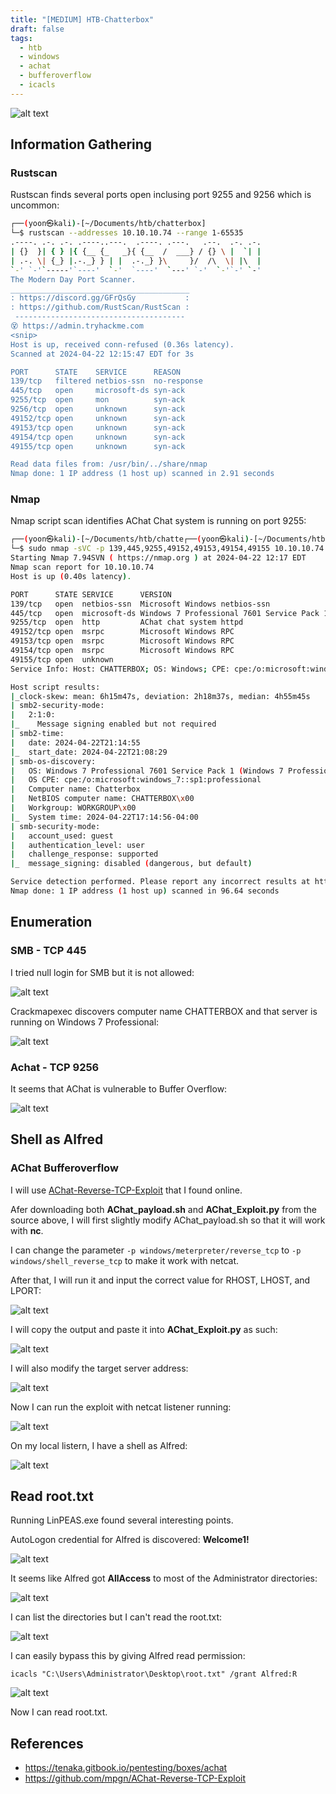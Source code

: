 ```yaml
---
title: "[MEDIUM] HTB-Chatterbox"
draft: false
tags:
  - htb
  - windows
  - achat
  - bufferoverflow
  - icacls
---
```

![alt text](https://raw.githubusercontent.com/jadu101/jadu101.github.io/v4/Images/htb/chatterbox/Chatterbox.png)

## Information Gathering
### Rustscan

Rustscan finds several ports open inclusing port 9255 and 9256 which is uncommon:

```bash
┌──(yoon㉿kali)-[~/Documents/htb/chatterbox]
└─$ rustscan --addresses 10.10.10.74 --range 1-65535 
.----. .-. .-. .----..---.  .----. .---.   .--.  .-. .-.
| {}  }| { } |{ {__ {_   _}{ {__  /  ___} / {} \ |  `| |
| .-. \| {_} |.-._} } | |  .-._} }\     }/  /\  \| |\  |
`-' `-'`-----'`----'  `-'  `----'  `---' `-'  `-'`-' `-'
The Modern Day Port Scanner.
________________________________________
: https://discord.gg/GFrQsGy           :
: https://github.com/RustScan/RustScan :
 --------------------------------------
😵 https://admin.tryhackme.com
<snip>
Host is up, received conn-refused (0.36s latency).
Scanned at 2024-04-22 12:15:47 EDT for 3s

PORT      STATE    SERVICE      REASON
139/tcp   filtered netbios-ssn  no-response
445/tcp   open     microsoft-ds syn-ack
9255/tcp  open     mon          syn-ack
9256/tcp  open     unknown      syn-ack
49152/tcp open     unknown      syn-ack
49153/tcp open     unknown      syn-ack
49154/tcp open     unknown      syn-ack
49155/tcp open     unknown      syn-ack

Read data files from: /usr/bin/../share/nmap
Nmap done: 1 IP address (1 host up) scanned in 2.91 seconds
```


### Nmap

Nmap script scan identifies AChat Chat system is running on port 9255:

```bash
┌──(yoon㉿kali)-[~/Documents/htb/chatte┌──(yoon㉿kali)-[~/Documents/htb/chatterbox]
└─$ sudo nmap -sVC -p 139,445,9255,49152,49153,49154,49155 10.10.10.74
Starting Nmap 7.94SVN ( https://nmap.org ) at 2024-04-22 12:17 EDT
Nmap scan report for 10.10.10.74
Host is up (0.40s latency).

PORT      STATE SERVICE      VERSION
139/tcp   open  netbios-ssn  Microsoft Windows netbios-ssn
445/tcp   open  microsoft-ds Windows 7 Professional 7601 Service Pack 1 microsoft-ds (workgroup: WORKGROUP)
9255/tcp  open  http         AChat chat system httpd
49152/tcp open  msrpc        Microsoft Windows RPC
49153/tcp open  msrpc        Microsoft Windows RPC
49154/tcp open  msrpc        Microsoft Windows RPC
49155/tcp open  unknown
Service Info: Host: CHATTERBOX; OS: Windows; CPE: cpe:/o:microsoft:windows

Host script results:
|_clock-skew: mean: 6h15m47s, deviation: 2h18m37s, median: 4h55m45s
| smb2-security-mode: 
|   2:1:0: 
|_    Message signing enabled but not required
| smb2-time: 
|   date: 2024-04-22T21:14:55
|_  start_date: 2024-04-22T21:08:29
| smb-os-discovery: 
|   OS: Windows 7 Professional 7601 Service Pack 1 (Windows 7 Professional 6.1)
|   OS CPE: cpe:/o:microsoft:windows_7::sp1:professional
|   Computer name: Chatterbox
|   NetBIOS computer name: CHATTERBOX\x00
|   Workgroup: WORKGROUP\x00
|_  System time: 2024-04-22T17:14:56-04:00
| smb-security-mode: 
|   account_used: guest
|   authentication_level: user
|   challenge_response: supported
|_  message_signing: disabled (dangerous, but default)

Service detection performed. Please report any incorrect results at https://nmap.org/submit/ .
Nmap done: 1 IP address (1 host up) scanned in 96.64 seconds
```

## Enumeration
### SMB - TCP 445

I tried null login for SMB but it is not allowed:

![alt text](https://raw.githubusercontent.com/jadu101/jadu101.github.io/v4/Images/htb/chatterbox/image.png)

Crackmapexec discovers computer name CHATTERBOX and that server is running on Windows 7 Professional:

![alt text](https://raw.githubusercontent.com/jadu101/jadu101.github.io/v4/Images/htb/chatterbox/image-1.png)


### Achat - TCP 9256

It seems that AChat is vulnerable to Buffer Overflow:

![alt text](https://raw.githubusercontent.com/jadu101/jadu101.github.io/v4/Images/htb/chatterbox/image-9.png)


## Shell as Alfred
### AChat Bufferoverflow


I will use [AChat-Reverse-TCP-Exploit](https://github.com/mpgn/AChat-Reverse-TCP-Exploit) that I found online.

Afer downloading both **AChat_payload.sh** and **AChat_Exploit.py** from the source above, I will first slightly modify AChat_payload.sh so that it will work with **nc**.

I can change the parameter `-p windows/meterpreter/reverse_tcp` to `-p windows/shell_reverse_tcp` to make it work with netcat.

After that, I will run it and input the correct value for RHOST, LHOST, and LPORT:

![alt text](https://raw.githubusercontent.com/jadu101/jadu101.github.io/v4/Images/htb/chatterbox/image-4.png)

I will copy the output and paste it into **AChat_Exploit.py** as such:

![alt text](https://raw.githubusercontent.com/jadu101/jadu101.github.io/v4/Images/htb/chatterbox/image-6.png)

I will also modify the target server address:

![alt text](https://raw.githubusercontent.com/jadu101/jadu101.github.io/v4/Images/htb/chatterbox/image-5.png)

Now I can run the exploit with netcat listener running:

![alt text](https://raw.githubusercontent.com/jadu101/jadu101.github.io/v4/Images/htb/chatterbox/image-7.png)

On my local listern, I have a shell as Alfred:

![alt text](https://raw.githubusercontent.com/jadu101/jadu101.github.io/v4/Images/htb/chatterbox/image-8.png)

## Read root.txt

Running LinPEAS.exe found several interesting points.

AutoLogon credential for Alfred is discovered: **Welcome1!**

![alt text](https://raw.githubusercontent.com/jadu101/jadu101.github.io/v4/Images/htb/chatterbox/image-10.png)

It seems like Alfred got **AllAccess** to most of the Administrator directories:

![alt text](https://raw.githubusercontent.com/jadu101/jadu101.github.io/v4/Images/htb/chatterbox/image-11.png)

I can list the directories but I can't read the root.txt:

![alt text](https://raw.githubusercontent.com/jadu101/jadu101.github.io/v4/Images/htb/chatterbox/image-12.png)

I can easily bypass this by giving Alfred read permission:

`icacls "C:\Users\Administrator\Desktop\root.txt" /grant Alfred:R`

![alt text](https://raw.githubusercontent.com/jadu101/jadu101.github.io/v4/Images/htb/chatterbox/image-13.png)

Now I can read root.txt.

## References
- https://tenaka.gitbook.io/pentesting/boxes/achat
- https://github.com/mpgn/AChat-Reverse-TCP-Exploit
